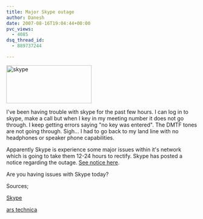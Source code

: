 ```yaml
---
title: Major Skype outage
author: Danesh
date: 2007-08-16T19:04:44+00:00
pvc_views:
  - 4085
dsq_thread_id:
  - 889737244

---
```

<img loading="lazy" src="/techblog/wp-content/uploads/2007/01/skype30thumbnail.png" title="skype" alt="skype" height="100" width="225" />

I've been having trouble with skype for the past few hours. I can log in to skype, make a call but when I key in my meeting number it does not go through. I keep getting errors saying "no key was entered". The DMTF tones are not going through. Sigh&#8230; I had to go back to my land line with no headphones or speaker phone capabilities.

Apparently Skype is experience some major issues within it's network which is going to take them 12-24 hours to rectify. Skype has posted a notice regarding the outage. [See notice here][1].

Are you having issues with Skype today?

Sources;

[Skype][1]

[ars technica][2]

 [1]: http://heartbeat.skype.com/2007/08/problems_with_skype_login.html
 [2]: http://arstechnica.com/news.ars/post/20070816-major-skype-outage-in-progress-12-24-hours-for-a-fix.html